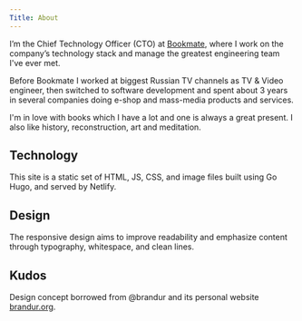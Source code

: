 ```yaml
---
Title: About
---
```


I’m the Chief Technology Officer (CTO) at [Bookmate](https://bookmate.com), where I work on the company’s technology stack and manage the greatest engineering team I've ever met.

Before Bookmate I worked at biggest Russian TV channels as TV & Video engineer, then switched to software development and spent about 3 years in several companies doing e-shop and mass-media products and services.

I'm in love with books which I have a lot and one is always a great present.
I also like history, reconstruction, art and meditation.

## Technology

This site is a static set of HTML, JS, CSS, and image files built using Go Hugo, and served by Netlify.

## Design

The responsive design aims to improve readability and emphasize content through typography, whitespace, and clean lines.

## Kudos

Design concept borrowed from @brandur and its personal website [brandur.org](https://brandur.org).
